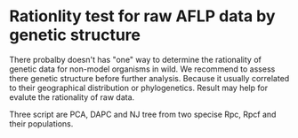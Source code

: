 # Rationlity test for raw AFLP data by genetic structure

There probalby doesn't has "one" way to determine the rationality of genetic data for non-model organisms in wild.
We recommend to assess there genetic structure before further analysis. Because it usually correlated to their geographical distribution or phylogenetics. Result may help for evalute the rationality of raw data.

Three script are PCA, DAPC and NJ tree from two specise Rpc, Rpcf and their populations.
